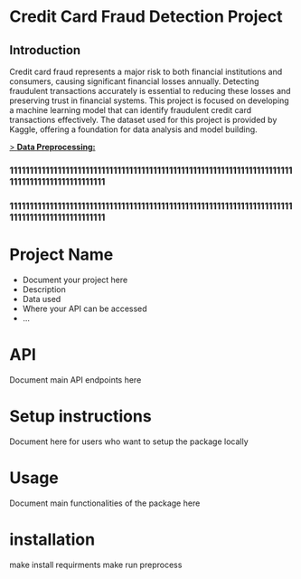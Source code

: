 # Credit Card Fraud Detection Project

## Introduction
Credit card fraud represents a major risk to both financial institutions and consumers, causing significant financial losses annually. Detecting fraudulent transactions accurately is essential to reducing these losses and preserving trust in financial systems. This project is focused on developing a machine learning model that can identify fraudulent credit card transactions effectively. The dataset used for this project is provided by Kaggle, offering a foundation for data analysis and model building.



[> **Data Preprocessing:**](./README_Files/Preprocessing.md)


### 11111111111111111111111111111111111111111111111111111111111111111111111111111111111111111111111
### 11111111111111111111111111111111111111111111111111111111111111111111111111111111111111111111111










































# Project Name
- Document your project here
- Description
- Data used
- Where your API can be accessed
- ...

# API
Document main API endpoints here

# Setup instructions
Document here for users who want to setup the package locally

# Usage
Document main functionalities of the package here


# installation

make install requirments
make run preprocess
